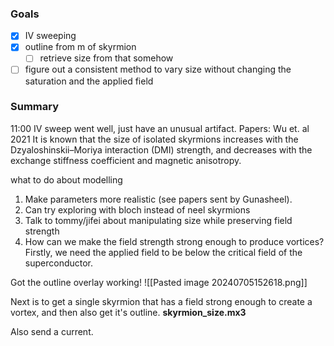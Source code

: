 ### Goals
- [x] IV sweeping
- [x] outline from m of skyrmion
	- [ ] retrieve size from that somehow
- [ ] figure out a consistent method to vary size without changing the saturation and the applied field

### Summary
11:00 IV sweep went well, just have an unusual artifact. 
Papers:
Wu et. al 2021
It is known that the size of isolated skyrmions increases with the Dzyaloshinskii–Moriya interaction (DMI) strength, and decreases with the exchange stiffness coefficient and magnetic anisotropy.

what to do about modelling
1. Make parameters more realistic (see papers sent by Gunasheel).
2. Can try exploring with bloch instead of neel skyrmions
3. Talk to tommy/jifei about manipulating size while preserving field strength
4. How can we make the field strength strong enough to produce vortices? Firstly, we need the applied field to be below the critical field of the superconductor.

Got the outline overlay working!
![[Pasted image 20240705152618.png]]

Next is to get a single skyrmion that has a field strong enough to create a vortex, and then also get it's outline. **skyrmion_size.mx3**


Also send a current.

